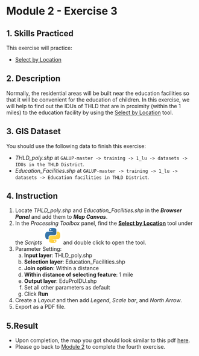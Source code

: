 # Module 2 - Exercise 3

## 1. Skills Practiced

This exercise will practice:

- [Select by Location](https://github.com/SERVIR-WA/GALUP/blob/master/training/1_lu/modules/module2.md#26-select-by-location)

## 2. Description

Normally, the residential areas will be built near the education facilities so that it will be convenient for the education of children. In this exercise, we will help to find out the IDUs of THLD that are in proximity (within the 1 miles) to the education facility by using the [Select by Location](https://github.com/SERVIR-WA/GALUP/blob/master/training/1_lu/modules/module2.md#26-select-by-location) tool.

## 3. GIS Dataset
You should use the following data to finish this exercise:
- _THLD\_poly.shp_ at
`GALUP-master -> training -> 1_lu -> datasets -> IDUs in the THLD District`.
- _Education\_Facilities.shp_ at `GALUP-master -> training -> 1_lu -> datasets -> Education facilities in THLD District`.

## 4. Instruction

1. Locate _THLD\_poly.shp_ and _Education\_Facilities.shp_ in the **_Browser Panel_** and add them to
   **_Map Canvas_**.
2. In the _Processing Toolbox_ panel, find the **<ins>Select by Location</ins>** tool under the _Scripts_  ![scripts](../../../images/M2E1/processingScript.svg) and double click to open the tool.
3. Parameter Setting:
   <ol type="a">
      <li><b>Input layer</b>: THLD_poly.shp</li>
      <li><b>Selection layer</b>: Education_Facilities.shp</li>
      <li><b>Join option</b>: Within a distance</li>
      <li><b>Within distance of selecting feature</b>: 1 mile</li>
      <li><b>Output layer</b>: EduProIDU.shp</li>
      <li>Set all other parameters as default</li>
      <li>Click <b>Run</b></li>
   </ol>
4. Create a _Layout_ and then add _Legend_, _Scale bar_, and _North Arrow_.
5. Export as a PDF file.

## 5.Result

- Upon completion, the map you got should look similar to this pdf
  [here](../pdf_maps/M2E3_EduProximity.pdf).
- Please go back to
  [Module 2](https://github.com/SERVIR-WA/GALUP/blob/master/training/1_lu/modules/module2.md#3-exercises) to complete the fourth exercise.
